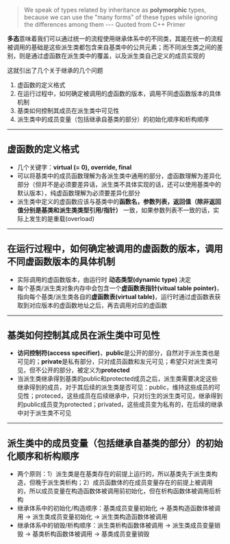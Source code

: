 > We speak of types related by inheritance as **polymorphic** types, because we can use the "many forms" of these types while ignoring the differences among them --- Quoted from C++ Primer

**多态**意味着我们可以通过统一的流程使用继承体系中的不同类，其能在统一的流程被调用的基础是这些派生类都包含来自基类中的公共元素；而不同派生类之间的差别，则是通过虚函数在派生类中的覆盖，以及派生类自己定义的成员实现的

这就引出了几个关于继承的几个问题
1. 虚函数的定义格式
2. 在运行过程中，如何确定被调用的虚函数的版本，调用不同虚函数版本的具体机制
3. 基类如何控制其成员在派生类中可见性
4. 派生类中的成员变量（包括继承自基类的部分）的初始化顺序和析构顺序
***
## 虚函数的定义格式

- 几个关键字：**virtual (= 0), override, final**
- 可以将基类中的成员函数理解为各派生类中通用的部分，虚函数理解为差异化部分（但并不是必须要差异话，派生类不具体实现的话，还可以使用基类中的默认版本），纯虚函数理解为必须要差异化部分
- 派生类中定义的虚函数应该与基类中的**函数名，参数列表，返回值（除非返回值分别是基类和派生类类型引用/指针）** 一致，如果参数列表不一致的话，实际上发生的是重载(overload)

***
## 在运行过程中，如何确定被调用的虚函数的版本，调用不同虚函数版本的具体机制

- 实际调用的虚函数版本，由运行时 **动态类型(dynamic type)** 决定
- 每个基类/派生类对象内存中会包含一个**虚函数表指针(vitual table pointer)**，指向每个基类/派生类各自的**虚函数表(virtual table)**，运行时通过虚函数表获取到对应版本的虚函数地址之后，再去调用对应的虚函数

***
## 基类如何控制其成员在派生类中可见性

- **访问控制符(access specifier)**，**public**是公开的部分，自然对于派生类也是可见的；**private**是私有部分，只对成员函数和友元可见；希望只对派生类可见，但不公开的部分，被定义为**protected**
- 当派生类继承得到基类的public和protected成员之后，派生类需要决定这些继承得到的成员，对于其后续的派生类是否可见：public，维持这些成员的可见性；proteced，这些成员在后续继承中，只对衍生的派生类可见，继承得到的public成员变为protected；privated，这些成员变为私有的，在后续的继承中对于派生类不可见

***
## 派生类中的成员变量（包括继承自基类的部分）的初始化顺序和析构顺序

- 两个原则：1）派生类是在基类存在的前提上运行的，所以基类先于派生类构造，但晚于派生类析构；2）成员函数体的在成员变量存在的前提上被调用的，所以成员变量在构造函数体被调用前初始化，但在析构函数体被调用后析构
- 继承体系中的初始化/构造顺序：基类成员变量初始化 -> 基类构造函数体被调用 -> 派生类成员变量初始化 -> 派生类构造函数体被调用
- 继承体系中的销毁/析构顺序：派生类析构函数体被调用 -> 派生类成员变量销毁 -> 基类析构函数体被调用 -> 基类成员变量销毁 
